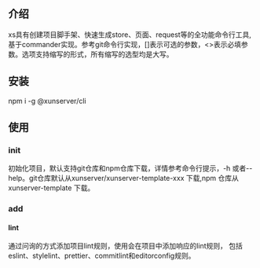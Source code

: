 ## 介绍
xs具有创建项目脚手架、快速生成store、页面、request等的全功能命令行工具, 基于commander实现。参考git命令行实现，[]表示可选的参数，<>表示必填参数。选项支持缩写的形式，所有缩写的选型均是大写。

## 安装
npm i -g @xunserver/cli

## 使用
### init 
初始化项目，默认支持git仓库和npm仓库下载，详情参考命令行提示，-h 或者--help。git仓库默认从xunserver/xunserver-template-xxx 下载,npm 仓库从xunserver-template 下载。

### add 
#### lint
通过问询的方式添加项目lint规则，使用会在项目中添加响应的lint规则， 包括eslint、stylelint、prettier、commitlint和editorconfig规则。
